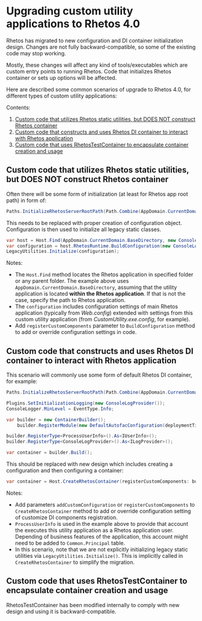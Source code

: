 # Upgrading custom utility applications to Rhetos 4.0

Rhetos has migrated to new configuration and DI container initialization design. Changes are not fully backward-compatible, so some of the existing code may stop working.

Mostly, these changes will affect any kind of tools/executables which are custom entry points to running Rhetos. Code that initializes Rhetos container or sets up options will be affected.

Here are described some common scenarios of upgrade to Rhetos 4.0, for different types of custom utility applications:

Contents:

1. [Custom code that utilizes Rhetos static utilities, but DOES NOT construct Rhetos container](#custom-code-that-utilizes-rhetos-static-utilities-but-does-not-construct-rhetos-container)
2. [Custom code that constructs and uses Rhetos DI container to interact with Rhetos application](#custom-code-that-constructs-and-uses-rhetos-di-container-to-interact-with-rhetos-application)
3. [Custom code that uses RhetosTestContainer to encapsulate container creation and usage](#custom-code-that-uses-rhetostestcontainer-to-encapsulate-container-creation-and-usage)

## Custom code that utilizes Rhetos static utilities, but DOES NOT construct Rhetos container

Often there will be some form of initialization (at least for Rhetos app root path) in form of:

```cs
Paths.InitializeRhetosServerRootPath(Path.Combine(AppDomain.CurrentDomain.BaseDirectory, @"..\.."));
```

This needs to be replaced with proper creation of configuration object.
Configuration is then used to initialize all legacy static classes.

```cs
var host = Host.Find(AppDomain.CurrentDomain.BaseDirectory, new ConsoleLogProvider());
var configuration = host.RhetosRuntime.BuildConfiguration(new ConsoleLogProvider(), host.ConfigurationFolder, null);
LegacyUtilities.Initialize(configuration);
```

Notes:

* The `Host.Find` method locates the Rhetos application in specified folder or any parent folder.
  The example above uses `AppDomain.CurrentDomain.BaseDirectory`, assuming that
  the utility application is located **within the Rhetos application**.
  If that is not the case, specify the path to Rhetos application.
* The `configuration` includes configuration settings of main Rhetos application
  (typically from *Web.config*) extended with settings from this custom utility application
  (from *CustomUtility.exe.config*, for example).
* Add `registerCustomComponents` parameter to `BuildConfiguration` method to add or override
  configuration settings in code.

## Custom code that constructs and uses Rhetos DI container to interact with Rhetos application

This scenario will commonly use some form of default Rhetos DI container, for example:

```cs
Paths.InitializeRhetosServerRootPath(Path.Combine(AppDomain.CurrentDomain.BaseDirectory, @"..\.."));

Plugins.SetInitializationLogging(new ConsoleLogProvider());
ConsoleLogger.MinLevel = EventType.Info;

var builder = new ContainerBuilder();
    builder.RegisterModule(new DefaultAutofacConfiguration(deploymentTime: false, deployDatabaseOnly: false));

builder.RegisterType<ProcessUserInfo>().As<IUserInfo>();
builder.RegisterType<ConsoleLogProvider>().As<ILogProvider>();

var container = builder.Build();
```

This should be replaced with new design which includes creating a configuration
and then configuring a container:

```cs
var container = Host.CreateRhetosContainer(registerCustomComponents: builder => { builder.RegisterType<ProcessUserInfo>().As<IUserInfo>(); });
```

Notes:

* Add parameters `addCustomConfiguration` or `registerCustomComponents` to `CreateRhetosContainer`
  method to add or override configuration setting of customize DI components registration.
* `ProcessUserInfo` is used in the example above to provide that account the executes
  this utility application as a Rhetos application user.
  Depending of business features of the application, this account might need to be added
  to `Common.Principal` table.
* In this scenario, note that we are not explicitly initializing legacy static utilities
  via `LegacyUtilities.Initialize()`. This is implicitly called in `CreateRhetosContainer`
  to simplify the migration.

## Custom code that uses RhetosTestContainer to encapsulate container creation and usage

RhetosTestContainer has been modified internally to comply with new design and using it
is backward-compatible.
